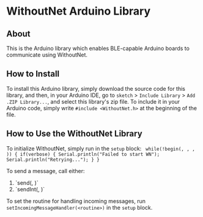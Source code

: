 # WithoutNet Arduino Library

## About

This is the Arduino library which enables BLE-capable Arduino boards to communicate using WithoutNet.

## How to Install

To install this Arduino library, simply download the source code for this library, and then, in your Arduino IDE, go to `sketch` > `Include Library` > `Add .ZIP Library...`, and select this library's zip file.
To include it in your Arduino code, simply write `#include <WithoutNet.h>` at the beginning of the file.

## How to Use the WithoutNet Library

To initialize WithoutNet, simply run in the `setup` block:
<code>
while(!begin(<node-id>, <name>, <timestamp-offset>, <is-verbose>)) {
if(verbose) {
Serial.println("Failed to start WN");
Serial.println("Retrying...");
}
}
</code>

To send a message, call either:

<ol>
  <li>`send(<int-message>, <dest-node-id>)`</li>
  <li>`sendInt(<byte-array-message>, <dest-node-id>)`</li>
</ol>

To set the routine for handling incoming messages, run `setIncomingMessageHandler(<routine>)` in the `setup` block.
